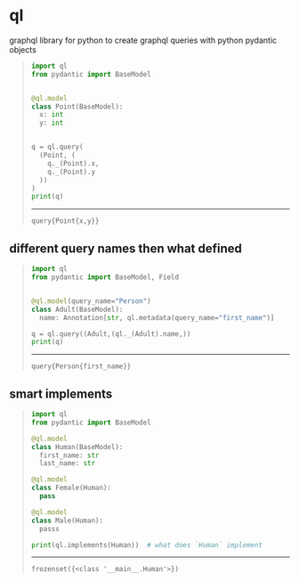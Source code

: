 # ql
graphql library for python to create graphql queries with python pydantic objects

> ```py
> import ql
> from pydantic import BaseModel
> 
> 
> @ql.model
> class Point(BaseModel):
>   x: int
>   y: int
> 
> 
> q = ql.query(
>   (Point, (
>     q._(Point).x,
>     q._(Point).y
>   ))
> )
> print(q)
> ```
> ---
> ```
> query{Point{x,y}}
> ```

## different query names then what defined
> ```py
> import ql
> from pydantic import BaseModel, Field
> 
> 
> @ql.model(query_name="Person")
> class Adult(BaseModel):
>   name: Annotation[str, ql.metadata(query_name="first_name")]
>
> q = ql.query((Adult,(ql._(Adult).name,))
> print(q)
> ```
> ---
> ```
> query{Person{first_name}}
> ```

## smart implements
> ```py
> import ql
> from pydantic import BaseModel
>
> @ql.model
> class Human(BaseModel):
>   first_name: str
>   last_name: str
>
> @ql.model
> class Female(Human):
>   pass
>
> @ql.model
> class Male(Human):
>   passs
>
> print(ql.implements(Human))  # what does `Human` implement
> ```
> ---
> ```
> frozenset({<class '__main__.Human'>})
> ```
